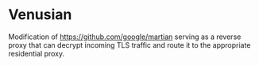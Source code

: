 # Venusian

Modification of https://github.com/google/martian serving as a reverse proxy that can decrypt incoming TLS traffic and route it to the appropriate residential proxy. 